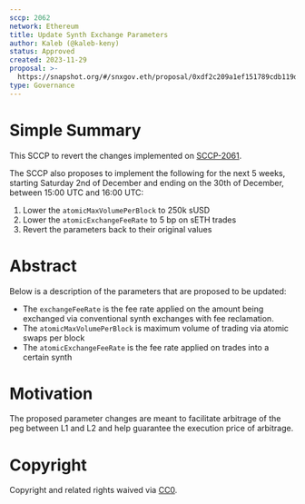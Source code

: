 ```yaml
---
sccp: 2062
network: Ethereum
title: Update Synth Exchange Parameters
author: Kaleb (@kaleb-keny)
status: Approved
created: 2023-11-29
proposal: >-
  https://snapshot.org/#/snxgov.eth/proposal/0xdf2c209a1ef151789cdb119d9d1441dbbb6a09208e22a4f4f10171caec2082c6
type: Governance
---
```


# Simple Summary

This SCCP to revert the changes implemented on [SCCP-2061](https://sips.synthetix.io/sccp/sccp-2061).

The SCCP also proposes to implement the following for the next 5 weeks, starting Saturday 2nd of December and ending on the 30th of December, between 15:00 UTC and 16:00 UTC:
1) Lower the `atomicMaxVolumePerBlock` to 250k sUSD
2) Lower the `atomicExchangeFeeRate` to 5 bp on sETH trades
3) Revert the parameters back to their original values 

# Abstract

Below is a description of the parameters that are proposed to be updated:
- The `exchangeFeeRate` is the fee rate applied on the amount being exchanged via conventional synth exchanges with fee reclamation. 
- The `atomicMaxVolumePerBlock` is maximum volume of trading via atomic swaps per block
- The `atomicExchangeFeeRate` is the fee rate applied on trades into a certain synth

# Motivation

The proposed parameter changes are meant to facilitate arbitrage of the peg between L1 and L2 and help guarantee the execution price of arbitrage.

# Copyright

Copyright and related rights waived via [CC0](https://creativecommons.org/publicdomain/zero/1.0/).


